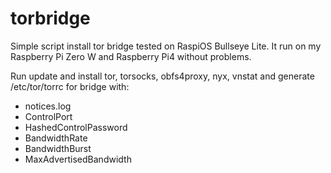 # torbridge

Simple script install tor bridge tested on RaspiOS Bullseye Lite.
It run on my Raspberry Pi Zero W and Raspberry Pi4 without problems.

Run update and install tor, torsocks, obfs4proxy, nyx, vnstat and generate /etc/tor/torrc for bridge with:
- notices.log
- ControlPort
- HashedControlPassword
- BandwidthRate
- BandwidthBurst
- MaxAdvertisedBandwidth
